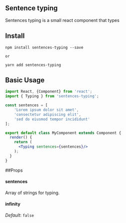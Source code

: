## Sentence typing

Sentences typing is a small react component that types

## Install
```shell
npm install sentences-typing --save

or

yarn add sentences-typing
```

## Basic Usage
```jsx
import React, {Component} from 'react';
import { Typing } from 'sentences-typing';

const sentences = [
    'Lorem ipsum dolor sit amet',
    'consectetur adipiscing elit',
    'sed do eiusmod tempor incididunt'
];

export default class MyComponent extends Component {
  render() {
    return (
      <Typing sentences={sentences}/>
    );
  }
}
```

##Props

#### sentences
Array of strings for typing.

#### infinity
*Default*: `false`





